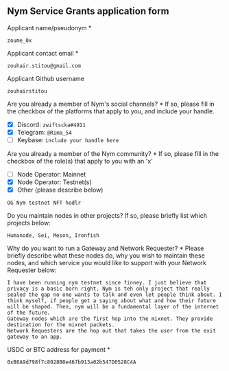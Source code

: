 Nym Service Grants application form 
------------------------------------

Applicant name/pseudonym *
```
zoume_0x
```

Applicant contact email *
```
zouhair.stitou@gmail.com
```

Applicant Github username
```
zouhairstitou
```

Are you already a member of Nym's social channels? * 
If so, please fill in the checkbox of the platforms that apply to you, and include your handle. 
- [X] Discord: `zwiftscka#4911`
- [X] Telegram: `@Rima_54`
- [ ] Keybase: `include your handle here`

Are you already a member of the Nym community? * 
If so, please fill in the checkbox of the role(s) that apply to you with an 'x' 
- [ ] Node Operator: Mainnet 
- [X] Node Operator: Testnet(s)
- [X] Other (please describe below)
```
OG Nym testnet NFT hodlr
```

Do you maintain nodes in other projects? 
If so, please briefly list which projects below: 
```
Humanode, Sei, Meson, Ironfish
```

Why do you want to run a Gateway and Network Requester? * 
Please briefly describe what these nodes do, why you wish to maintain these nodes, and which service you would like to support with your Network Requester below: 
```
I have been running nym testnet since finney. I just believe that privacy is a basic born right. Nym is teh only project that really sealed the gap no one wants to talk and even let people think about. I think myself, if people get a saying about what and how their future will be shaped. Then, nym will be a fundamental layer of the internet of the future.
Gateway nodes which are the first hop into the mixnet. They provide destination for the mixnet packets.
Network Requesters are the hop out that takes the user from the exit gateway to an app.
```

USDC or BTC address for payment * 
```
0xB0A9d798f7c8028B0e467b913a02b547D0528C4A
```
